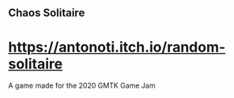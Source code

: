 ## Chaos Solitaire

# https://antonoti.itch.io/random-solitaire

A game made for the 2020 GMTK Game Jam